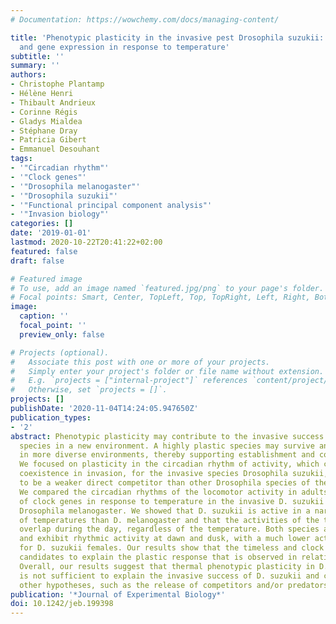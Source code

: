 ```yaml
---
# Documentation: https://wowchemy.com/docs/managing-content/

title: 'Phenotypic plasticity in the invasive pest Drosophila suzukii: Activity rhythms
  and gene expression in response to temperature'
subtitle: ''
summary: ''
authors:
- Christophe Plantamp
- Hélène Henri
- Thibault Andrieux
- Corinne Régis
- Gladys Mialdea
- Stéphane Dray
- Patricia Gibert
- Emmanuel Desouhant
tags:
- '"Circadian rhythm"'
- '"Clock genes"'
- '"Drosophila melanogaster"'
- '"Drosophila suzukii"'
- '"Functional principal component analysis"'
- '"Invasion biology"'
categories: []
date: '2019-01-01'
lastmod: 2020-10-22T20:41:22+02:00
featured: false
draft: false

# Featured image
# To use, add an image named `featured.jpg/png` to your page's folder.
# Focal points: Smart, Center, TopLeft, Top, TopRight, Left, Right, BottomLeft, Bottom, BottomRight.
image:
  caption: ''
  focal_point: ''
  preview_only: false

# Projects (optional).
#   Associate this post with one or more of your projects.
#   Simply enter your project's folder or file name without extension.
#   E.g. `projects = ["internal-project"]` references `content/project/deep-learning/index.md`.
#   Otherwise, set `projects = []`.
projects: []
publishDate: '2020-11-04T14:24:05.947650Z'
publication_types:
- '2'
abstract: Phenotypic plasticity may contribute to the invasive success of an alien
  species in a new environment. A highly plastic species may survive and reproduce
  in more diverse environments, thereby supporting establishment and colonization.
  We focused on plasticity in the circadian rhythm of activity, which can favour species
  coexistence in invasion, for the invasive species Drosophila suzukii, which is expected
  to be a weaker direct competitor than other Drosophila species of the resident community.
  We compared the circadian rhythms of the locomotor activity in adults and the expression
  of clock genes in response to temperature in the invasive D. suzukii and the resident
  Drosophila melanogaster. We showed that D. suzukii is active in a narrower range
  of temperatures than D. melanogaster and that the activities of the two species
  overlap during the day, regardless of the temperature. Both species are diurnal
  and exhibit rhythmic activity at dawn and dusk, with a much lower activity at dawn
  for D. suzukii females. Our results show that the timeless and clock genes are good
  candidates to explain the plastic response that is observed in relation to temperature.
  Overall, our results suggest that thermal phenotypic plasticity in D. suzukii activity
  is not sufficient to explain the invasive success of D. suzukii and call for testing
  other hypotheses, such as the release of competitors and/or predators.
publication: '*Journal of Experimental Biology*'
doi: 10.1242/jeb.199398
---
```

